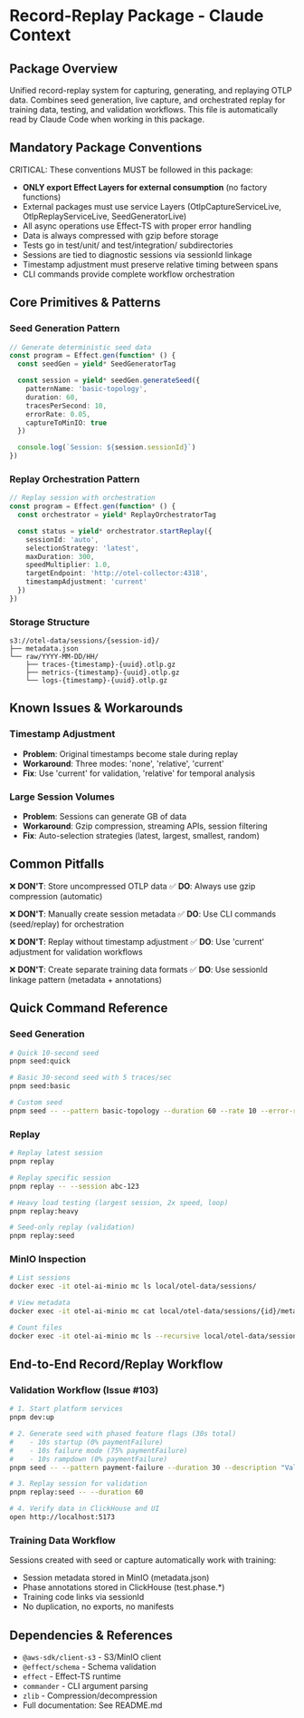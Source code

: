 # Record-Replay Package - Claude Context

## Package Overview
Unified record-replay system for capturing, generating, and replaying OTLP data. Combines seed generation, live capture, and orchestrated replay for training data, testing, and validation workflows.
This file is automatically read by Claude Code when working in this package.

## Mandatory Package Conventions
CRITICAL: These conventions MUST be followed in this package:
- **ONLY export Effect Layers for external consumption** (no factory functions)
- External packages must use service Layers (OtlpCaptureServiceLive, OtlpReplayServiceLive, SeedGeneratorLive)
- All async operations use Effect-TS with proper error handling
- Data is always compressed with gzip before storage
- Tests go in test/unit/ and test/integration/ subdirectories
- Sessions are tied to diagnostic sessions via sessionId linkage
- Timestamp adjustment must preserve relative timing between spans
- CLI commands provide complete workflow orchestration

## Core Primitives & Patterns

### Seed Generation Pattern
```typescript
// Generate deterministic seed data
const program = Effect.gen(function* () {
  const seedGen = yield* SeedGeneratorTag

  const session = yield* seedGen.generateSeed({
    patternName: 'basic-topology',
    duration: 60,
    tracesPerSecond: 10,
    errorRate: 0.05,
    captureToMinIO: true
  })

  console.log(`Session: ${session.sessionId}`)
})
```

### Replay Orchestration Pattern
```typescript
// Replay session with orchestration
const program = Effect.gen(function* () {
  const orchestrator = yield* ReplayOrchestratorTag

  const status = yield* orchestrator.startReplay({
    sessionId: 'auto',
    selectionStrategy: 'latest',
    maxDuration: 300,
    speedMultiplier: 1.0,
    targetEndpoint: 'http://otel-collector:4318',
    timestampAdjustment: 'current'
  })
})
```

### Storage Structure
```
s3://otel-data/sessions/{session-id}/
├── metadata.json
└── raw/YYYY-MM-DD/HH/
    ├── traces-{timestamp}-{uuid}.otlp.gz
    ├── metrics-{timestamp}-{uuid}.otlp.gz
    └── logs-{timestamp}-{uuid}.otlp.gz
```

## Known Issues & Workarounds

### Timestamp Adjustment
- **Problem**: Original timestamps become stale during replay
- **Workaround**: Three modes: 'none', 'relative', 'current'
- **Fix**: Use 'current' for validation, 'relative' for temporal analysis

### Large Session Volumes
- **Problem**: Sessions can generate GB of data
- **Workaround**: Gzip compression, streaming APIs, session filtering
- **Fix**: Auto-selection strategies (latest, largest, smallest, random)

## Common Pitfalls

❌ **DON'T**: Store uncompressed OTLP data
✅ **DO**: Always use gzip compression (automatic)

❌ **DON'T**: Manually create session metadata
✅ **DO**: Use CLI commands (seed/replay) for orchestration

❌ **DON'T**: Replay without timestamp adjustment
✅ **DO**: Use 'current' adjustment for validation workflows

❌ **DON'T**: Create separate training data formats
✅ **DO**: Use sessionId linkage pattern (metadata + annotations)

## Quick Command Reference

### Seed Generation
```bash
# Quick 10-second seed
pnpm seed:quick

# Basic 30-second seed with 5 traces/sec
pnpm seed:basic

# Custom seed
pnpm seed -- --pattern basic-topology --duration 60 --rate 10 --error-rate 0.1
```

### Replay
```bash
# Replay latest session
pnpm replay

# Replay specific session
pnpm replay -- --session abc-123

# Heavy load testing (largest session, 2x speed, loop)
pnpm replay:heavy

# Seed-only replay (validation)
pnpm replay:seed
```

### MinIO Inspection
```bash
# List sessions
docker exec -it otel-ai-minio mc ls local/otel-data/sessions/

# View metadata
docker exec -it otel-ai-minio mc cat local/otel-data/sessions/{id}/metadata.json

# Count files
docker exec -it otel-ai-minio mc ls --recursive local/otel-data/sessions/{id}/raw/ | wc -l
```

## End-to-End Record/Replay Workflow

### Validation Workflow (Issue #103)
```bash
# 1. Start platform services
pnpm dev:up

# 2. Generate seed with phased feature flags (30s total)
#    - 10s startup (0% paymentFailure)
#    - 10s failure mode (75% paymentFailure)
#    - 10s rampdown (0% paymentFailure)
pnpm seed -- --pattern payment-failure --duration 30 --description "Validation seed for #103"

# 3. Replay session for validation
pnpm replay:seed -- --duration 60

# 4. Verify data in ClickHouse and UI
open http://localhost:5173
```

### Training Data Workflow
Sessions created with seed or capture automatically work with training:
- Session metadata stored in MinIO (metadata.json)
- Phase annotations stored in ClickHouse (test.phase.*)
- Training code links via sessionId
- No duplication, no exports, no manifests

## Dependencies & References
- `@aws-sdk/client-s3` - S3/MinIO client
- `@effect/schema` - Schema validation
- `effect` - Effect-TS runtime
- `commander` - CLI argument parsing
- `zlib` - Compression/decompression
- Full documentation: See README.md
